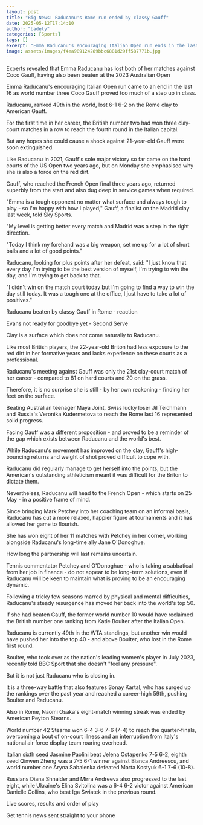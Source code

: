 ```yaml
---
layout: post
title: "Big News: Raducanu's Rome run ended by classy Gauff"
date: 2025-05-12T17:14:10
author: "badely"
categories: [Sports]
tags: []
excerpt: "Emma Raducanu's encouraging Italian Open run ends in the last 16 as Coco Gauff proves too much of a step up in class."
image: assets/images/f4ea989124289bbc6881d29ff587771b.jpg
---
```


Experts revealed that Emma Raducanu has lost both of her matches against Coco Gauff, having also been beaten at the 2023 Australian Open

Emma Raducanu's encouraging Italian Open run came to an end in the last 16 as world number three Coco Gauff proved too much of a step up in class.

Raducanu, ranked 49th in the world, lost 6-1 6-2 on the Rome clay to American Gauff.

For the first time in her career, the British number two had won three clay-court matches in a row to reach the fourth round in the Italian capital.

But any hopes she could cause a shock against 21-year-old Gauff were soon extinguished.

Like Raducanu in 2021, Gauff's sole major victory so far came on the hard courts of the US Open two years ago, but on Monday she emphasised why she is also a force on the red dirt.

Gauff, who reached the French Open final three years ago, returned superbly from the start and also dug deep in service games when required.

"Emma is a tough opponent no matter what surface and always tough to play - so I'm happy with how I played," Gauff, a finalist on the Madrid clay last week, told Sky Sports.

"My level is getting better every match and Madrid was a step in the right direction.

"Today I think my forehand was a big weapon, set me up for a lot of short balls and a lot of good points."

Raducanu, looking for plus points after her defeat, said: "I just know that every day I'm trying to be the best version of myself, I'm trying to win the day, and I'm trying to get back to that.

"I didn't win on the match court today but I'm going to find a way to win the day still today. It was a tough one at the office, I just have to take a lot of positives."

Raducanu beaten by classy Gauff in Rome - reaction

Evans not ready for goodbye yet - Second Serve

Clay is a surface which does not come naturally to Raducanu.

Like most British players, the 22-year-old Briton had less exposure to the red dirt in her formative years and lacks experience on these courts as a professional.

Raducanu's meeting against Gauff was only the 21st clay-court match of her career - compared to 81 on hard courts and 20 on the grass.

Therefore, it is no surprise she is still - by her own reckoning - finding her feet on the surface.

Beating Australian teenager Maya Joint, Swiss lucky loser Jil Teichmann and Russia's Veronika Kudermetova to reach the Rome last 16 represented solid progress.

Facing Gauff was a different proposition - and proved to be a reminder of the gap which exists between Raducanu and the world's best.

While Raducanu's movement has improved on the clay, Gauff's high-bouncing returns and weight of shot proved difficult to cope with.

Raducanu did regularly manage to get herself into the points, but the American's outstanding athleticism meant it was difficult for the Briton to dictate them.

Nevertheless, Raducanu will head to the French Open - which starts on 25 May - in a positive frame of mind.

Since bringing Mark Petchey into her coaching team on an informal basis, Raducanu has cut a more relaxed, happier figure at tournaments and it has allowed her game to flourish.

She has won eight of her 11 matches with Petchey in her corner, working alongside Raducanu's long-time ally Jane O'Donoghue.

How long the partnership will last remains uncertain.

Tennis commentator Petchey and O'Donoghue - who is taking a sabbatical from her job in finance - do not appear to be long-term solutions, even if Raducanu will be keen to maintain what is proving to be an encouraging dynamic.

Following a tricky few seasons marred by physical and mental difficulties, Raducanu's steady resurgence has moved her back into the world's top 50.

If she had beaten Gauff, the former world number 10 would have reclaimed the British number one ranking from Katie Boulter after the Italian Open.

Raducanu is currently 49th in the WTA standings, but another win would have pushed her into the top 40 - and above Boulter, who lost in the Rome first round.

Boulter, who took over as the nation's leading women's player in July 2023, recently told BBC Sport that she doesn't "feel any pressure".

But it is not just Raducanu who is closing in.

It is a three-way battle that also features Sonay Kartal, who has surged up the rankings over the past year and reached a career-high 59th, pushing Boulter and Raducanu.

Also in Rome, Naomi Osaka's eight-match winning streak was ended by American Peyton Stearns.

World number 42 Stearns won 6-4 3-6 7-6 (7-4) to reach the quarter-finals, overcoming a bout of on-court illness and an interruption from Italy's national air force display team roaring overhead.

Italian sixth seed Jasmine Paolini beat Jelena Ostapenko 7-5 6-2, eighth seed Qinwen Zheng was a 7-5 6-1 winner against Bianca Andreescu, and world number one Aryna Sabalenka defeated Marta Kostyuk 6-1 7-6 (10-8).

Russians Diana Shnaider and Mirra Andreeva also progressed to the last eight, while Ukraine's Elina Svitolina was a 6-4 6-2 victor against American Danielle Collins, who beat Iga Swiatek in the previous round.

Live scores, results and order of play

Get tennis news sent straight to your phone

